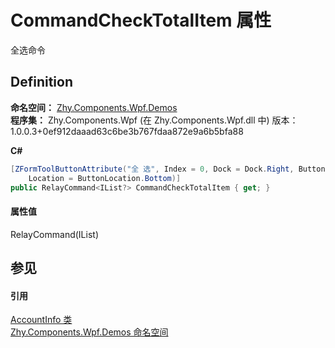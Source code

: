 # CommandCheckTotalItem 属性


全选命令



## Definition
**命名空间：** <a href="N_Zhy_Components_Wpf_Demos.md">Zhy.Components.Wpf.Demos</a>  
**程序集：** Zhy.Components.Wpf (在 Zhy.Components.Wpf.dll 中) 版本：1.0.0.3+0ef912daaad63c6be3b767fdaa872e9a6b5bfa88

**C#**
``` C#
[ZFormToolButtonAttribute("全 选", Index = 0, Dock = Dock.Right, ButtonStyle = ZFormButtonStyle.DefaultButton, 
	Location = ButtonLocation.Bottom)]
public RelayCommand<IList?> CommandCheckTotalItem { get; }
```



#### 属性值
RelayCommand(IList)

## 参见


#### 引用
<a href="T_Zhy_Components_Wpf_Demos_AccountInfo.md">AccountInfo 类</a>  
<a href="N_Zhy_Components_Wpf_Demos.md">Zhy.Components.Wpf.Demos 命名空间</a>  
